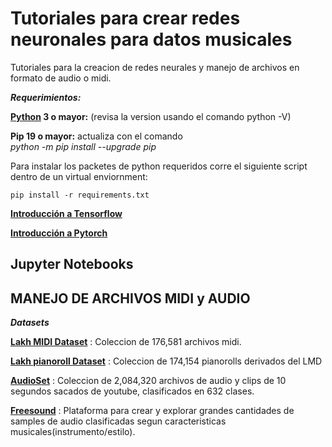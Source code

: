 # Tutoriales para crear redes neuronales para datos musicales

Tutoriales para la creacion de redes neurales y manejo de archivos en formato de audio o midi.

***Requerimientos:***

**[Python](https://www.python.org/downloads/release/python-374/) 3 o mayor:**  (revisa la version usando el comando python  -V) 

**Pip 19 o mayor:** actualiza con el comando  
*python -m pip install --upgrade pip*


Para instalar los packetes de python requeridos corre el siguiente script dentro de un virtual enviornment:


`pip install -r requirements.txt`

**[Introducción a Tensorflow](https://github.com/CreativAI-UC/Tutoriales/blob/master/TutorialTensorflow.md)**  

**[Introducción a Pytorch](https://github.com/CreativAI-UC/Tutoriales/blob/master/TutorialPytorch.md)**

## 	Jupyter Notebooks

## 	MANEJO DE ARCHIVOS MIDI y AUDIO

***Datasets***

**[Lakh MIDI Dataset](https://colinraffel.com/projects/lmd/)** : Coleccion de 176,581 archivos midi.

**[Lakh pianoroll Dataset](https://salu133445.github.io/lakh-pianoroll-dataset/)** : Coleccion de 174,154 pianorolls derivados del LMD  


**[AudioSet](https://research.google.com/audioset/)** : Coleccion de 2,084,320 archivos de audio y clips de 10 segundos sacados de youtube, clasificados en 632 clases.


**[Freesound](https://annotator.freesound.org/fsd/explore/)** : Plataforma para crear y explorar grandes cantidades de samples de audio clasificadas segun caracteristicas musicales(instrumento/estilo).




